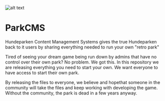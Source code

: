 ![alt text](https://i.imgur.com/cCiOvMV.png)
# ParkCMS
Hundeparken Content Management Systems gives the true Hundeparken back to it users by sharing everything needed to run your own "retro park"


Tired of seeing your dream game being run down by admins that have no control over their own park?
No problem. We got this. In this repository we are releasing everything you need to start your own. We want everyone to have access to start their own park. 

By releasing the files to everyone, we believe and hopethat someone in the community will take the files and keep working with developing the game. Without the community, the park is dead in a few years anyway.

